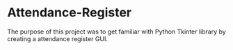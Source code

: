# Attendance-Register
The purpose of this project was to get familiar with Python Tkinter library by creating a attendance register GUI.
